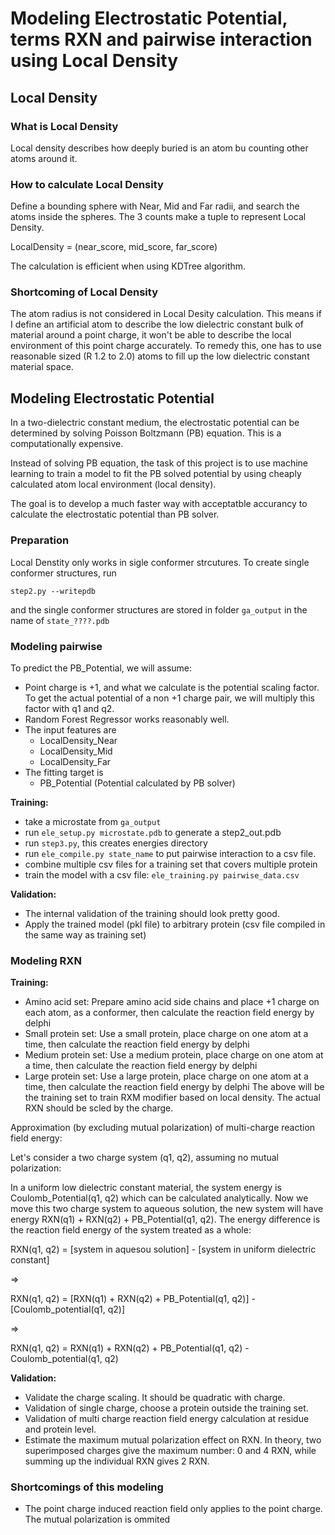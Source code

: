 # Modeling Electrostatic Potential, terms RXN and pairwise interaction using Local Density

## Local Density
### What is Local Density
Local density describes how deeply buried is an atom bu counting other atoms around it.

### How to calculate Local Density
Define a bounding sphere with Near, Mid and Far radii, and search the atoms inside the spheres. The 3 counts make a tuple to represent Local Density.

LocalDensity = (near_score, mid_score, far_score)

The calculation is efficient when using KDTree algorithm.

### Shortcoming of Local Density
The atom radius is not considered in Local Desity calculation. This means if I define an artificial atom to describe the low dielectric constant bulk of material around a point charge, it won't be able to describe the local environment of this point charge accurately. To remedy this, one has to use reasonable sized (R 1.2 to 2.0) atoms to fill up the low dielectric constant material space.


## Modeling Electrostatic Potential
In a two-dielectric constant medium, the electrostatic potential can be determined by solving Poisson Boltzmann (PB) equation. This is a computationally expensive.

Instead of solving PB equation, the task of this project is to use machine learning to train a model to fit the PB solved potential by using cheaply calculated atom local environment (local density).

The goal is to develop a much faster way with acceptatble accurancy to calculate the electrostatic potential than PB solver.

### Preparation
Local Denstity only works in sigle conformer strcutures. To create single conformer structures, run 
```
step2.py --writepdb
``` 
and the single conformer structures are stored in folder `ga_output` in the name of `state_????.pdb`

### Modeling pairwise
To predict the PB_Potential, we will assume:
- Point charge is +1, and what we calculate is the potential scaling factor. To get the actual potential of a non +1 charge pair, we will multiply this factor with q1 and q2.
- Random Forest Regressor works reasonably well.
- The input features are 
    - LocalDensity_Near
    - LocalDensity_Mid
    - LocalDensity_Far
- The fitting target is
    - PB_Potential (Potential calculated by PB solver)

**Training:**
- take a microstate from `ga_output`
- run `ele_setup.py microstate.pdb` to generate a step2_out.pdb
- run `step3.py`, this creates energies directory
- run `ele_compile.py state_name` to put pairwise interaction to a csv file.
- combine multiple csv files for a training set that covers multiple protein
- train the model with a csv file: `ele_training.py pairwise_data.csv`

**Validation:**
- The internal validation of the training should look pretty good.
- Apply the trained model (pkl file) to arbitrary protein (csv file compiled in the same way as training set)


### Modeling RXN
**Training:**
- Amino acid set: Prepare amino acid side chains and place +1 charge on each atom, as a conformer, then calculate the reaction field energy by delphi
- Small protein set: Use a small protein, place charge on one atom at a time, then calculate the reaction field energy by delphi
- Medium protein set: Use a medium protein, place charge on one atom at a time, then calculate the reaction field energy by delphi
- Large protein set: Use a large protein, place charge on one atom at a time, then calculate the reaction field energy by delphi
The above will be the training set to train RXM modifier based on local density. The actual RXN should be scled by the charge.

Approximation (by excluding mutual polarization) of multi-charge reaction field energy:

Let's consider a two charge system (q1, q2), assuming no mutual polarization:

In a uniform low dielectric constant material, the system energy is Coulomb_Potential(q1, q2) which can be calculated analytically. Now we move this two charge system to aqueous solution, the new system will have energy RXN(q1) + RXN(q2) + PB_Potential(q1, q2). The energy difference is the reaction field energy of the system treated as a whole:

RXN(q1, q2) = [system in aquesou solution] - [system in uniform dielectric constant]

=>

RXN(q1, q2) = [RXN(q1) + RXN(q2) + PB_Potential(q1, q2)] - [Coulomb_potential(q1, q2)]

=>

RXN(q1, q2) = RXN(q1) + RXN(q2) + PB_Potential(q1, q2) - Coulomb_potential(q1, q2)


**Validation:**
- Validate the charge scaling. It should be quadratic with charge.
- Validation of single charge, choose a protein outside the training set.
- Validation of multi charge reaction field energy calculation at residue and protein level.
- Estimate the maximum mutual polarization effect on RXN. In theory, two superimposed charges give the maximum number: 0 and 4 RXN, while summing up the individual RXN gives 2 RXN. 

### Shortcomings of this modeling
- The point charge induced reaction field only applies to the point charge. The mutual polarization is ommited

